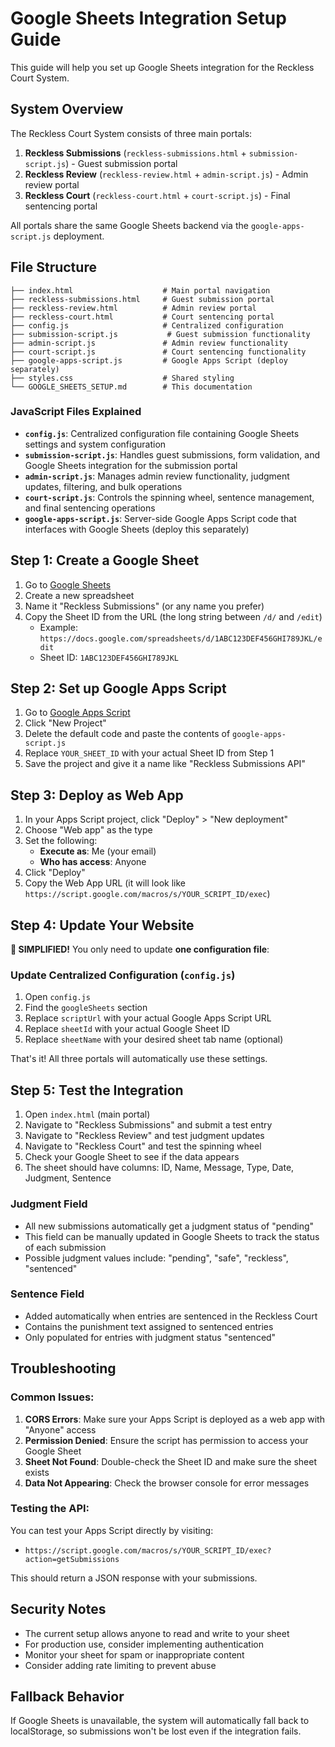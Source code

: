 # Google Sheets Integration Setup Guide

This guide will help you set up Google Sheets integration for the Reckless Court System.

## System Overview

The Reckless Court System consists of three main portals:

1. **Reckless Submissions** (`reckless-submissions.html` + `submission-script.js`) - Guest submission portal
2. **Reckless Review** (`reckless-review.html` + `admin-script.js`) - Admin review portal  
3. **Reckless Court** (`reckless-court.html` + `court-script.js`) - Final sentencing portal

All portals share the same Google Sheets backend via the `google-apps-script.js` deployment.

## File Structure

```
├── index.html                    # Main portal navigation
├── reckless-submissions.html     # Guest submission portal
├── reckless-review.html          # Admin review portal
├── reckless-court.html           # Court sentencing portal
├── config.js                     # Centralized configuration
├── submission-script.js           # Guest submission functionality
├── admin-script.js               # Admin review functionality
├── court-script.js               # Court sentencing functionality
├── google-apps-script.js         # Google Apps Script (deploy separately)
├── styles.css                    # Shared styling
└── GOOGLE_SHEETS_SETUP.md        # This documentation
```

### JavaScript Files Explained

- **`config.js`**: Centralized configuration file containing Google Sheets settings and system configuration
- **`submission-script.js`**: Handles guest submissions, form validation, and Google Sheets integration for the submission portal
- **`admin-script.js`**: Manages admin review functionality, judgment updates, filtering, and bulk operations
- **`court-script.js`**: Controls the spinning wheel, sentence management, and final sentencing operations
- **`google-apps-script.js`**: Server-side Google Apps Script code that interfaces with Google Sheets (deploy this separately)

## Step 1: Create a Google Sheet

1. Go to [Google Sheets](https://sheets.google.com)
2. Create a new spreadsheet
3. Name it "Reckless Submissions" (or any name you prefer)
4. Copy the Sheet ID from the URL (the long string between `/d/` and `/edit`)
   - Example: `https://docs.google.com/spreadsheets/d/1ABC123DEF456GHI789JKL/edit`
   - Sheet ID: `1ABC123DEF456GHI789JKL`

## Step 2: Set up Google Apps Script

1. Go to [Google Apps Script](https://script.google.com)
2. Click "New Project"
3. Delete the default code and paste the contents of `google-apps-script.js`
4. Replace `YOUR_SHEET_ID` with your actual Sheet ID from Step 1
5. Save the project and give it a name like "Reckless Submissions API"

## Step 3: Deploy as Web App

1. In your Apps Script project, click "Deploy" > "New deployment"
2. Choose "Web app" as the type
3. Set the following:
   - **Execute as**: Me (your email)
   - **Who has access**: Anyone
4. Click "Deploy"
5. Copy the Web App URL (it will look like `https://script.google.com/macros/s/YOUR_SCRIPT_ID/exec`)

## Step 4: Update Your Website

**🎉 SIMPLIFIED!** You only need to update **one configuration file**:

### Update Centralized Configuration (`config.js`)
1. Open `config.js`
2. Find the `googleSheets` section
3. Replace `scriptUrl` with your actual Google Apps Script URL
4. Replace `sheetId` with your actual Google Sheet ID
5. Replace `sheetName` with your desired sheet tab name (optional)

That's it! All three portals will automatically use these settings.

## Step 5: Test the Integration

1. Open `index.html` (main portal)
2. Navigate to "Reckless Submissions" and submit a test entry
3. Navigate to "Reckless Review" and test judgment updates
4. Navigate to "Reckless Court" and test the spinning wheel
5. Check your Google Sheet to see if the data appears
6. The sheet should have columns: ID, Name, Message, Type, Date, Judgment, Sentence

### Judgment Field

- All new submissions automatically get a judgment status of "pending"
- This field can be manually updated in Google Sheets to track the status of each submission
- Possible judgment values include: "pending", "safe", "reckless", "sentenced"

### Sentence Field

- Added automatically when entries are sentenced in the Reckless Court
- Contains the punishment text assigned to sentenced entries
- Only populated for entries with judgment status "sentenced"

## Troubleshooting

### Common Issues:

1. **CORS Errors**: Make sure your Apps Script is deployed as a web app with "Anyone" access
2. **Permission Denied**: Ensure the script has permission to access your Google Sheet
3. **Sheet Not Found**: Double-check the Sheet ID and make sure the sheet exists
4. **Data Not Appearing**: Check the browser console for error messages

### Testing the API:

You can test your Apps Script directly by visiting:
- `https://script.google.com/macros/s/YOUR_SCRIPT_ID/exec?action=getSubmissions`

This should return a JSON response with your submissions.

## Security Notes

- The current setup allows anyone to read and write to your sheet
- For production use, consider implementing authentication
- Monitor your sheet for spam or inappropriate content
- Consider adding rate limiting to prevent abuse

## Fallback Behavior

If Google Sheets is unavailable, the system will automatically fall back to localStorage, so submissions won't be lost even if the integration fails.
